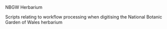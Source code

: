 NBGW Herbarium

Scripts relating to workflow processing when digitising the National Botanic Garden of Wales herbarium
